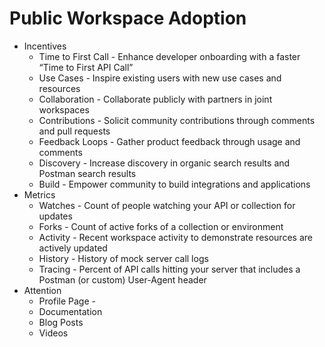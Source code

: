 # Public Workspace Adoption

- Incentives
    - Time to First Call - Enhance developer onboarding with a faster “Time to First API Call”
    - Use Cases - Inspire existing users with new use cases and resources
    - Collaboration - Collaborate publicly with partners in joint workspaces
    - Contributions - Solicit community contributions through comments and pull requests
    - Feedback Loops - Gather product feedback through usage and comments
    - Discovery - Increase discovery in organic search results and Postman search results
    - Build - Empower community to build integrations and applications
- Metrics
    - Watches - Count of people watching your API or collection for updates
    - Forks - Count of active forks of a collection or environment
    - Activity - Recent workspace activity to demonstrate resources are actively updated
    - History - History of mock server call logs
    - Tracing - Percent of API calls hitting your server that includes a Postman (or custom) User-Agent header
- Attention
    - Profile Page - 
    - Documentation
    - Blog Posts
    - Videos